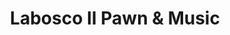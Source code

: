 ---
title: "Labosco II Pawn & Music"
url: /south-daytona/labosco-ii-pawn-and-music/
shop: pawnbroker
---